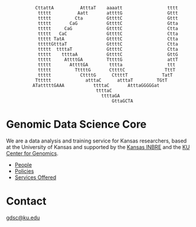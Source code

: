 

```
           CttattA          AtttaT    aaaatt                 tttt
            ttttt          Aatt       attttG                 Gttt
            ttttt         Cta         GttttC                 Gttt
            ttttt       CaG           GttttC                 Gtta
            ttttt     CaG             GttttC                 Ctta
            ttttt   CaC               GttttC                 Ctta
            ttttt TatA                GttttC                 Ctta
            tttttGtttaT               GttttC                 Ctta
            ttttt  ttttaT             GttttC                 Ctta
            ttttt    ttttaA           GttttC                 GttG
            ttttt     AttttGA         TttttG                 attT
            ttttt       AttttGA        tttta                 ttt
            ttttt         TttttG       CttttC               TttT
            ttttt           CttttG      CttttT             TatT
           Tttttt             atttaC      atttaT         TGtT
          ATatttttGAAA           ttttaC       AtttaGGGGGat
                                  ttttaC
                                    ttttaGA
                                        GttaGCTA
```


# Genomic Data Science Core
We are a data analysis and training service for Kansas researchers, based at the University of Kansas and supported by the [Kansas INBRE](https://k-inbre.org) and the [KU Center for Genomics](https://genomics.ku.edu).

* [People](people.md)
* [Policies](policies.md)
* [Services Offered](services.md)

# Contact

[gdsc@ku.edu](mailto:gdsc@ku.edu)